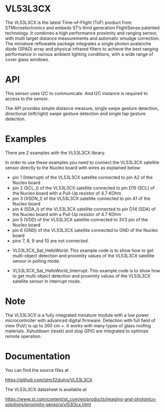 # VL53L3CX
The VL53L3CX is the latest Time-of-Flight (ToF) product from STMicroelectronics and embeds ST’s third generation FlightSense patented technology. It combines a high performance proximity and ranging sensor, with multi target distance measurements and automatic smudge correction. The miniature reflowable package integrates a single photon avalanche diode (SPAD) array and physical infrared filters to achieve the best ranging performance in various ambient lighting conditions, with a wide range of cover glass windows.

# API
This sensor uses I2C to communicate. And I2C instance is required to access to the sensor.

The API provides simple distance measure, single swipe gesture detection, directional (left/right) swipe gesture detection and single tap gesture detection.

# Examples

There are 2 examples with the VL53L3CX library.

In order to use these examples you need to connect the VL53L3CX satellite sensor directly to the Nucleo board with wires as explained below:
- pin 1 (Interrupt) of the VL53L3CX satellite connected to pin A2 of the Nucleo board 
- pin 2 (SCL_I) of the VL53L3CX satellite connected to pin D15 (SCL) of the Nucleo board with a Pull-Up resistor of 4.7 KOhm
- pin 3 (XSDN_I) of the VL53L3CX satellite connected to pin A1 of the Nucleo board
- pin 4 (SDA_I) of the VL53L3CX satellite connected to pin D14 (SDA) of the Nucleo board with a Pull-Up resistor of 4.7 KOhm
- pin 5 (VDD) of the VL53L3CX satellite connected to 3V3 pin of the Nucleo board
- pin 6 (GND) of the VL53L3CX satellite connected to GND of the Nucleo board
- pins 7, 8, 9 and 10 are not connected.

* VL53L3CX_Sat_HelloWorld: This example code is to show how to get multi-object detection and proximity values of the VL53L3CX satellite sensor in polling mode.

* VL53L3CX_Sat_HelloWorld_Interrupt: This example code is to show how to get multi-object detection and proximity values of the VL53L3CX satellite sensor in interrupt mode.

# Note
The VL53L3CX is a fully integrated miniature module with a low power microcontroller with advanced digital firmware. Detection with full field of view (FoV) is up to 300 cm +. It works with many types of glass roofing materials. Xshutdown (reset) and stop GPIO are integrated to optimize remote operation.

# Documentation
You can find the source files at

https://github.com/stm32duino/VL53L3CX

The VL53L3CX datasheet is available at

https://www.st.com/content/st_com/en/products/imaging-and-photonics-solutions/proximity-sensors/vl53l3cx.html
